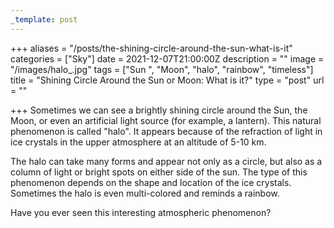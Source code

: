 ```yaml
---
_template: post
---
```



+++
aliases = "/posts/the-shining-circle-around-the-sun-what-is-it"
categories = ["Sky"]
date = 2021-12-07T21:00:00Z
description = ""
image = "/images/halo_.jpg"
tags = ["Sun ", "Moon", "halo", "rainbow", "timeless"]
title = "Shining Circle Around the Sun or Moon: What is it?"
type = "post"
url = ""

+++
Sometimes we can see a brightly shining circle around the Sun, the Moon, or even an artificial light source (for example, a lantern). This natural phenomenon is called "halo". It appears because of the refraction of light in ice crystals in the upper atmosphere at an altitude of 5-10 km.

The halo can take many forms and appear not only as a circle, but also as a column of light or bright spots on either side of the sun. The type of this phenomenon depends on the shape and location of the ice crystals. Sometimes the halo is even multi-colored and reminds a rainbow.

Have you ever seen this interesting atmospheric phenomenon?
